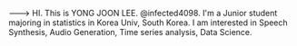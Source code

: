 --->
HI. This is YONG JOON LEE. @infected4098. 
I'm a Junior student majoring in statistics in Korea Univ, South Korea. I am interested in Speech Synthesis, Audio Generation, Time series analysis, Data Science. 
